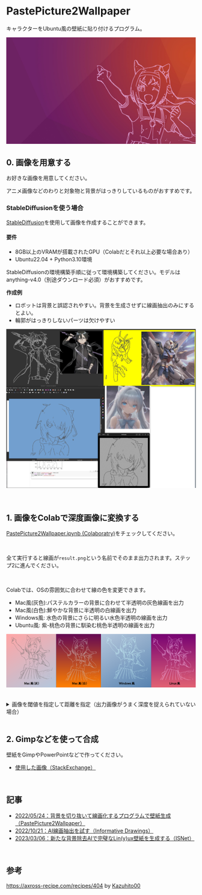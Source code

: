 # PastePicture2Wallpaper

キャラクターをUbuntu風の壁紙に貼り付けるプログラム。

![](./images_for_readme/urara-ubuntu-wallpaper.jpg)

## 0. 画像を用意する

お好きな画像を用意してください。

アニメ画像などのわりと対象物と背景がはっきりしているものがおすすめです。

### StableDiffusionを使う場合

[StableDiffusion](https://github.com/AUTOMATIC1111/stable-diffusion-webui)を使用して画像を作成することができます。

#### 要件

- 8GB以上のVRAMが搭載されたGPU（Colabだとそれ以上必要な場合あり）
- Ubuntu22.04 + Python3.10環境

StableDiffusionの環境構築手順に従って環境構築してください。モデルはanything-v4.0（別途ダウンロード必須）がおすすめです。

**作成例**

- ロボットは背景と誤認されやすい。背景を生成させずに線画抽出のみにするとよい。
- 輪郭がはっきりしないパーツは欠けやすい

![](./images_for_readme/stable_diffusion.png)

<br>

## 1. 画像をColabで深度画像に変換する

[PastePicture2Wallpaper.ipynb (Colaboratry)](https://colab.research.google.com/github/Ar-Ray-code/PastePicture2Wallpaper/blob/main/PastePicture2Wallpaper.ipynb)をチェックしてください。

<br>

全て実行すると線画が`result.png`という名前でそのまま出力されます。ステップ2に進んでください。

<br>

Colabでは、OSの雰囲気に合わせて線の色を変更できます。

- Mac風(灰色):パステルカラーの背景に合わせて半透明の灰色線画を出力
- Mac風(白色):鮮やかな背景に半透明の白線画を出力
- Windows風: 水色の背景にさらに明るい水色半透明の線画を出力
- Ubuntu風: 紫-桃色の背景に馴染む桃色半透明の線画を出力

![](./images_for_readme/export-variation.png)

<br>

<details>
<summary>画像を閾値を指定して距離を指定（出力画像がうまく深度を捉えられていない場合）</summary>

> Colabでは画像を見ながら閾値調整と確認が同時にできないので、最も下のコードセルのコメントアウトを外して`depth_result.png`をダウンロードして以下の手順を行います。

## 画像を閾値を指定して距離を指定

深度閾値が150で適当でない場合、リアルタイムで確認しながら閾値調整できます。

<br>

> PyQtの使い方下手過ぎて申し訳ないです…

[`convert.py`](./convert.py)を用いて深度の閾値を変更します。デフォルトでは150なので、そのまま`convertion`ボタンを押してもOKです。

### オプション

- `-i` : 画像パス
- `-d` : `depth_result.png`を指定

> 画像は同じサイズにしてください（何も変換しなければ問題無いです）

```bash
python3 convert.py -i ~/Downloads/image.jpg -d ~/Downloads/depth_result.png
```

変換終了後に次のファイルがコマンド入力をしたディレクトリに出力されます。

- edges_check.jpg : エッジ検出後の画像（確認用）
- edges.png : エッジ検出後の合成用画像。線に少し透明度があり、背景が透過されています。

<br>

残念ながら完璧な線画は出力できないので、適宜修正してください。


</details>


<br>

## 2. Gimpなどを使って合成

壁紙をGimpやPowerPointなどで作ってください。

- [使用した画像（StackExchange）](https://askubuntu.com/questions/1187569/where-to-find-default-ubuntu-purple-wallpaper-without-animals)



<br>

## 記事

- [2022/05/24：背景を切り抜いて線画化するプログラムで壁紙生成（PastePicture2Wallpaper）](https://ar-ray.hatenablog.com/entry/2022/05/24/070000)
- [2022/10/21：AI線画抽出を試す（Informative Drawings）](https://ar-ray.hatenablog.com/entry/2022/10/21/080000)
- [2023/03/06：新たな背景除去AIで完璧なLin(y)ux壁紙を生成する（ISNet）](https://ar-ray.hatenablog.com/entry/2023/03/06/145756)

<br>

## 参考

https://axross-recipe.com/recipes/404 by [Kazuhito00](https://github.com/Kazuhito00/)
